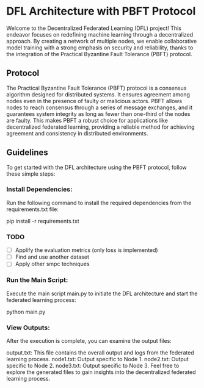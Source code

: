# DFL Architecture with PBFT Protocol

Welcome to the Decentralized Federated Learning (DFL) project! This endeavor focuses on redefining machine learning through a decentralized approach. By creating a network of multiple nodes, we enable collaborative model training with a strong emphasis on security and reliability, thanks to the integration of the Practical Byzantine Fault Tolerance (PBFT) protocol.

## Protocol

The Practical Byzantine Fault Tolerance (PBFT) protocol is a consensus algorithm designed for distributed systems. It ensures agreement among nodes even in the presence of faulty or malicious actors. PBFT allows nodes to reach consensus through a series of message exchanges, and it guarantees system integrity as long as fewer than one-third of the nodes are faulty. This makes PBFT a robust choice for applications like decentralized federated learning, providing a reliable method for achieving agreement and consistency in distributed environments.

## Guidelines

To get started with the DFL architecture using the PBFT protocol, follow these simple steps:

### Install Dependencies:

Run the following command to install the required dependencies from the requirements.txt file:

pip install -r requirements.txt

### TODO

- [ ] Applify the evaluation metrics (only loss is implemented)
- [ ] Find and use another dataset
- [ ] Apply other smpc techniques

### Run the Main Script:

Execute the main script main.py to initiate the DFL architecture and start the federated learning process:

python main.py

### View Outputs:

After the execution is complete, you can examine the output files:

output.txt: This file contains the overall output and logs from the federated learning process.
node1.txt: Output specific to Node 1.
node2.txt: Output specific to Node 2.
node3.txt: Output specific to Node 3.
Feel free to explore the generated files to gain insights into the decentralized federated learning process.
